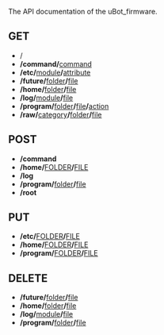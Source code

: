 
The API documentation of the uBot_firmware.


## GET  
  
- /
- __/command/__[command][command]
- __/etc/__[module][module]__/__[attribute][attribute]
- __/future/__[folder][folder]__/__[file][file]
- __/home/__[folder][folder]__/__[file][file]
- __/log/__[module][module]__/__[file][file]
- __/program/__[folder][folder]__/__[file][file]__/__[action][action]
- __/raw/__[category][category]__/__[folder][folder]__/__[file][file]
  
  
## POST
  
- __/command__  
- __/home/__[FOLDER][FOLDER]__/__[FILE][FILE]
- __/log__
- __/program/__[folder][folder]__/__[file][file]
- __/root__  
  
  
## PUT
  
- __/etc/__[FOLDER][FOLDER]__/__[FILE][FILE]
- __/home/__[FOLDER][FOLDER]__/__[FILE][FILE]
- __/program/__[FOLDER][FOLDER]__/__[FILE][FILE]
  
  
## DELETE
  
- __/future/__[folder][folder]__/__[file][file]
- __/home/__[folder][folder]__/__[file][file]
- __/log/__[module][module]__/__[file][file]
- __/program/__[folder][folder]__/__[file][file]
  

[category]: / "Category"
[folder]: / "Folder"
[file]: / "File"
[action]: / "Action"

[module]: / "Module"
[attribute]: / "Attribute"

[command]: / "Command"

[FOLDER]: / "Folder"
[FILE]: / "File"
